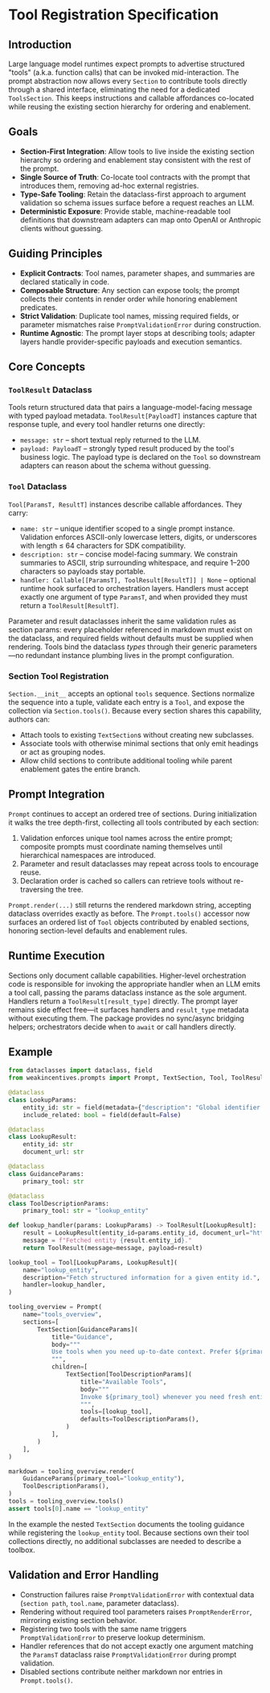 # Tool Registration Specification

## Introduction

Large language model runtimes expect prompts to advertise structured "tools" (a.k.a. function calls) that can be invoked
mid-interaction. The prompt abstraction now allows every `Section` to contribute tools directly through a shared
interface, eliminating the need for a dedicated `ToolsSection`. This keeps instructions and callable affordances
co-located while reusing the existing section hierarchy for ordering and enablement.

## Goals

- **Section-First Integration**: Allow tools to live inside the existing section hierarchy so ordering and enablement stay
  consistent with the rest of the prompt.
- **Single Source of Truth**: Co-locate tool contracts with the prompt that introduces them, removing ad-hoc external
  registries.
- **Type-Safe Tooling**: Retain the dataclass-first approach to argument validation so schema issues surface before a
  request reaches an LLM.
- **Deterministic Exposure**: Provide stable, machine-readable tool definitions that downstream adapters can map onto
  OpenAI or Anthropic clients without guessing.

## Guiding Principles

- **Explicit Contracts**: Tool names, parameter shapes, and summaries are declared statically in code.
- **Composable Structure**: Any section can expose tools; the prompt collects their contents in render order while
  honoring enablement predicates.
- **Strict Validation**: Duplicate tool names, missing required fields, or parameter mismatches raise
  `PromptValidationError` during construction.
- **Runtime Agnostic**: The prompt layer stops at describing tools; adapter layers handle provider-specific payloads and
  execution semantics.

## Core Concepts

### `ToolResult` Dataclass

Tools return structured data that pairs a language-model-facing message with typed payload metadata. `ToolResult[PayloadT]`
instances capture that response tuple, and every tool handler returns one directly:

- `message: str` – short textual reply returned to the LLM.
- `payload: PayloadT` – strongly typed result produced by the tool's business logic. The payload type is declared on the
  `Tool` so downstream adapters can reason about the schema without guessing.

### `Tool` Dataclass

`Tool[ParamsT, ResultT]` instances describe callable affordances. They carry:

- `name: str` – unique identifier scoped to a single prompt instance. Validation enforces ASCII-only lowercase letters,
  digits, or underscores with length ≤ 64 characters for SDK compatibility.
- `description: str` – concise model-facing summary. We constrain summaries to ASCII, strip surrounding whitespace, and
  require 1–200 characters so payloads stay portable.
- `handler: Callable[[ParamsT], ToolResult[ResultT]] | None` – optional runtime hook surfaced to orchestration layers.
  Handlers must accept exactly one argument of type `ParamsT`, and when provided they must return a `ToolResult[ResultT]`.

Parameter and result dataclasses inherit the same validation rules as section params: every placeholder referenced in
markdown must exist on the dataclass, and required fields without defaults must be supplied when rendering. Tools bind the
dataclass *types* through their generic parameters—no redundant instance plumbing lives in the prompt configuration.

### Section Tool Registration

`Section.__init__` accepts an optional `tools` sequence. Sections normalize the sequence into a tuple, validate each entry
is a `Tool`, and expose the collection via `Section.tools()`. Because every section shares this capability, authors can:

- Attach tools to existing `TextSection`s without creating new subclasses.
- Associate tools with otherwise minimal sections that only emit headings or act as grouping nodes.
- Allow child sections to contribute additional tooling while parent enablement gates the entire branch.

## Prompt Integration

`Prompt` continues to accept an ordered tree of sections. During initialization it walks the tree depth-first, collecting
all tools contributed by each section:

1. Validation enforces unique tool names across the entire prompt; composite prompts must coordinate naming themselves
   until hierarchical namespaces are introduced.
1. Parameter and result dataclasses may repeat across tools to encourage reuse.
1. Declaration order is cached so callers can retrieve tools without re-traversing the tree.

`Prompt.render(...)` still returns the rendered markdown string, accepting dataclass overrides exactly as before. The
`Prompt.tools()` accessor now surfaces an ordered list of `Tool` objects contributed by enabled sections, honoring
section-level defaults and enablement rules.

## Runtime Execution

Sections only document callable capabilities. Higher-level orchestration code is responsible for invoking the appropriate
handler when an LLM emits a tool call, passing the params dataclass instance as the sole argument. Handlers return a
`ToolResult[result_type]` directly. The prompt layer remains side effect free—it surfaces handlers and `result_type`
metadata without executing them. The package provides no sync/async bridging helpers; orchestrators decide when to `await`
or call handlers directly.

## Example

```python
from dataclasses import dataclass, field
from weakincentives.prompts import Prompt, TextSection, Tool, ToolResult

@dataclass
class LookupParams:
    entity_id: str = field(metadata={"description": "Global identifier to fetch"})
    include_related: bool = field(default=False)

@dataclass
class LookupResult:
    entity_id: str
    document_url: str

@dataclass
class GuidanceParams:
    primary_tool: str

@dataclass
class ToolDescriptionParams:
    primary_tool: str = "lookup_entity"

def lookup_handler(params: LookupParams) -> ToolResult[LookupResult]:
    result = LookupResult(entity_id=params.entity_id, document_url="https://example.com")
    message = f"Fetched entity {result.entity_id}."
    return ToolResult(message=message, payload=result)

lookup_tool = Tool[LookupParams, LookupResult](
    name="lookup_entity",
    description="Fetch structured information for a given entity id.",
    handler=lookup_handler,
)

tooling_overview = Prompt(
    name="tools_overview",
    sections=[
        TextSection[GuidanceParams](
            title="Guidance",
            body="""
            Use tools when you need up-to-date context. Prefer ${primary_tool} for critical lookups.
            """,
            children=[
                TextSection[ToolDescriptionParams](
                    title="Available Tools",
                    body="""
                    Invoke ${primary_tool} whenever you need fresh entity context.
                    """,
                    tools=[lookup_tool],
                    defaults=ToolDescriptionParams(),
                )
            ],
        )
    ],
)

markdown = tooling_overview.render(
    GuidanceParams(primary_tool="lookup_entity"),
    ToolDescriptionParams(),
)
tools = tooling_overview.tools()
assert tools[0].name == "lookup_entity"
```

In the example the nested `TextSection` documents the tooling guidance while registering the `lookup_entity` tool. Because
sections own their tool collections directly, no additional subclasses are needed to describe a toolbox.

## Validation and Error Handling

- Construction failures raise `PromptValidationError` with contextual data (`section path`, `tool.name`, parameter
  dataclass).
- Rendering without required tool parameters raises `PromptRenderError`, mirroring existing section behavior.
- Registering two tools with the same name triggers `PromptValidationError` to preserve lookup determinism.
- Handler references that do not accept exactly one argument matching the `ParamsT` dataclass raise
  `PromptValidationError` during prompt validation.
- Disabled sections contribute neither markdown nor entries in `Prompt.tools()`.
